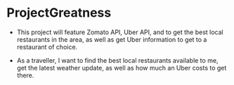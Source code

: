 # ProjectGreatness
- This project will feature Zomato API, Uber API, and  to get the best local restaurants in the area, as well as get Uber information to get to a restaurant of choice.

- As a traveller, I want to find the best local restaurants available to me, get the latest weather update, as well as how much an Uber costs to get there.
